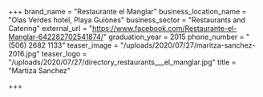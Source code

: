 +++
brand_name = "Restaurante el Manglar"
business_location_name = "Olas Verdes hotel, Playa Guiones"
business_sector = "Restaurants and Catering"
external_url = "https://www.facebook.com/Restaurante-el-Manglar-642282702541874/"
graduation_year = 2015
phone_number = "(506) 2682 1133"
teaser_image = "/uploads/2020/07/27/maritza-sanchez-2016.jpg"
teaser_logo = "/uploads/2020/07/27/directory_restaurants___el_manglar.jpg"
title = "Martiza Sanchez"

+++

